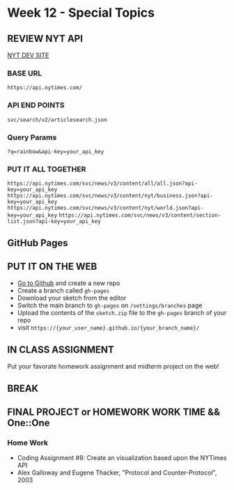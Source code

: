 # Week 12 - Special Topics

## REVIEW NYT API

[NYT DEV SITE](https://developer.nytimes.com/apis)

### BASE URL

```https://api.nytimes.com/```

### API END POINTS

```svc/search/v2/articlesearch.json```

### Query Params 

```?q=rainbow&api-key=your_api_key```


### PUT IT ALL TOGETHER 

```https://api.nytimes.com/svc/news/v3/content/all/all.json?api-key=your_api_key```
```https://api.nytimes.com/svc/news/v3/content/nyt/business.json?api-key=your_api_key```
```https://api.nytimes.com/svc/news/v3/content/nyt/world.json?api-key=your_api_key```
```https://api.nytimes.com/svc/news/v3/content/section-list.json?api-key=your_api_key```



## GitHub Pages
## PUT IT ON THE WEB

* [Go to Github](https://github.com/) and create a new repo
* Create a branch called ```gh-pages```
* Download your sketch from the editor
* Switch the main branch to ```gh-pages```  on ```/settings/branches``` page
* Upload the contents of the ```sketch.zip``` file to the ```gh-pages``` branch of your repo
* visit ```https://{your_user_name}.github.io/{your_branch_name}/```

## IN CLASS ASSIGNMENT 

Put your favorate homework assignment and midterm project on the web!

## BREAK

## FINAL PROJECT or HOMEWORK WORK TIME && One::One

### Home Work
* Coding Assignment #8: Create an visualization based upon the NYTimes API
* Alex Galloway and Eugene Thacker, "Protocol and Counter-Protocol", 2003
